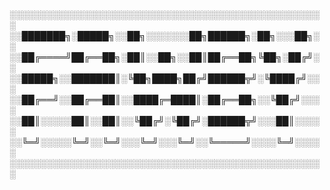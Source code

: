 ░░░░░░░░░░░░░░░░░░░░░░░░░░░░░░░░░░░░░░░░░░░░░░░░░░░
░░███████╗░█████╗░░██╗░░░░░░░██╗██████╗░██╗░░░██╗░░
░░██╔════╝██╔══██╗░██║░░██╗░░██║██╔══██╗╚██╗░██╔╝░░
░░█████╗░░███████║░╚██╗████╗██╔╝██████╦╝░╚████╔╝░░░
░░██╔══╝░░██╔══██║░░████╔═████║░██╔══██╗░░╚██╔╝░░░░
░░██║░░░░░██║░░██║░░╚██╔╝░╚██╔╝░██████╦╝░░░██║░░░░░
░░╚═╝░░░░░╚═╝░░╚═╝░░░╚═╝░░░╚═╝░░╚═════╝░░░░╚═╝░░░░░
░░░░░░░░░░░░░░░░░░░░░░░░░░░░░░░░░░░░░░░░░░░░░░░░░░░

<!--
**FawbyRepublic/FawbyRepublic** is a ✨ _special_ ✨ repository because its `README.md` (this file) appears on your GitHub profile.

Here are some ideas to get you started:

- 🔭 I’m currently working on ...
- 🌱 I’m currently learning ...
- 👯 I’m looking to collaborate on ...
- 🤔 I’m looking for help with ...
- 💬 Ask me about ...
- 📫 How to reach me: ...
- 😄 Pronouns: ...
- ⚡ Fun fact: ...
-->
